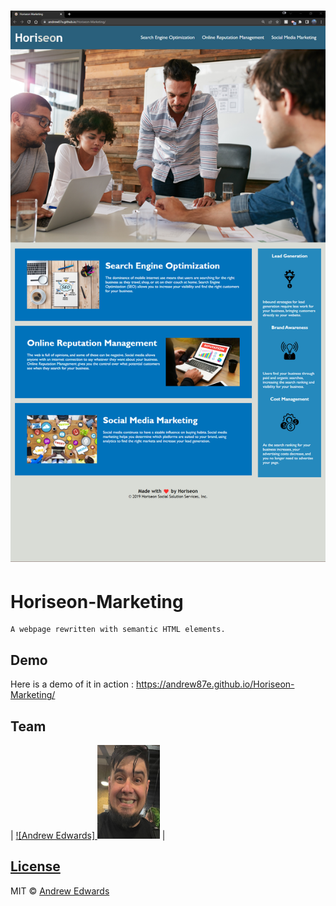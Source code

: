 # ![Horiseon-Marketing](./assets/images/2022-06-15_19-50.png?raw=true "Screenshot")
# Horiseon-Marketing
    A webpage rewritten with semantic HTML elements.


## Demo
Here is a demo of it in action : https://andrew87e.github.io/Horiseon-Marketing/

## Team
| [![Andrew Edwards] <img src="./assets/images/thatsame.jpg" width=100 height=150>](https://github.com/andrew87e) |

## [License](https://github.com/Andrew87E/Horiseon-Marketing/blob/main/LICENSE)
 

MIT © [Andrew Edwards](https://github.com/andrew87e)